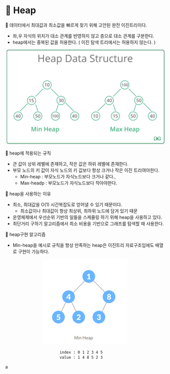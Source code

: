 # 🔵 Heap

🍊 데이터에서 최대값과 최소값을 빠르게 찾기 위해 고안된 완전 이진트리이다.

- 좌,우 자식의 위치가 대소 관계를 반영하지 않고 층으로 대소 관계를 구분한다.
- heap에서는 중복된 값을 허용한다. ( 이진 탐색 트리에서는 허용하지 않는다. )

<img src="1.png">

🍊 heap에 적용되는 규칙

- 큰 값이 상위 레벨에 존재하고, 작은 값은 하위 레벨에 존재한다.
- 부모 노드의 키 값이 자식 노드의 키 값보다 항상 크거나 작은 이진 트리여야한다.
  - Min-heap : 부모노드가 자식노드보다 크거나 같다.,
  - Max-headp : 부모노드가 자식노드보다 작아야한다.

🍊 heap을 사용하는 이유

- 최소, 최대값을 O(1) 시간복잡도로 얻어낼 수 있기 때문이다.
  - 최소값이나 최대값이 항상 최상위, 최하위 노드에 담겨 있기 때문
- 운영체제에서 우선순위 기반의 일들을 스케쥴링 하기 위해 heap을 사용하고 있다.
- 최단거리 구하기 알고리즘에서 최소 비용을 기반으로 그래프를 탐색할 때 사용한다.

🍊 heap구현 알고리즘

- Min-heap을 예시로 규칙을 항상 만족하는 heap은 이진트리 자료구조임에도 배열로 구현이 가능하다.

<p align="center"><img src="2.png"></p>

                            index : 0 1 2 3 4 5
                            value : 1 4 8 5 2 3

a
